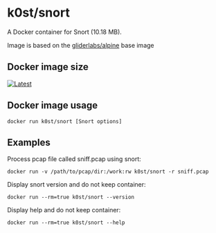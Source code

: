 # k0st/snort

A Docker container for Snort (10.18 MB).

Image is based on the [gliderlabs/alpine](https://registry.hub.docker.com/u/gliderlabs/alpine/) base image

## Docker image size

[![Latest](https://badge.imagelayers.io/k0st/snort.svg)](https://imagelayers.io/?images=k0st/snort:latest 'latest')


## Docker image usage

```
docker run k0st/snort [Snort options]
```

## Examples

Process pcap file called sniff.pcap using snort:

```
docker run -v /path/to/pcap/dir:/work:rw k0st/snort -r sniff.pcap
```

Display snort version and do not keep container:

```
docker run --rm=true k0st/snort --version
```

Display help and do not keep container:

```
docker run --rm=true k0st/snort --help
```


